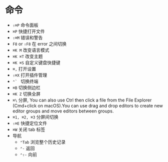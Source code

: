 # 命令

- `⇧⌘P` 命令面板
- `⌘P` 快捷打开文件
- `⇧⌘M` 错误和警告
- `F8` or `⇧F8` 在 error 之间切换
- `⌘K M` 改变语言模式
- `⌘K ⌘T` 改变主题
- `⌘K ⌘S` 自定义键盘快捷键
- `⌘,` 打开设置
- `⇧⌘X` 打开插件管理
- ``⌃` `` 切换终端
- `⌘B` 切换侧边栏
- `⌘K Z` 切换全屏
- `⌘\` 分屏, You can also use Ctrl then click a file from the File Explorer (Cmd+click on macOS).You can use drag and drop editors to create new editor groups and move editors between groups.
- `⌘1, ⌘2, ⌘3` 分屏间切换
- `⇧⌘E` 快捷定位文件
- `⌘W` 关闭 tab 标签
- 导航
  - `⌃Tab` 浏览整个历史记录
  - `⌃-` 返回
  - `⌃⇧-` 向前
